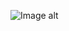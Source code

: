 ![Image alt](https://github.com/SalimovaNellia/weather-exercise/raw/master/src/public/screenshot.png)
